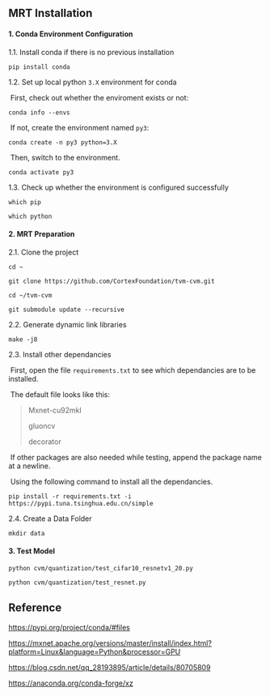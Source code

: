 ## MRT Installation



#### 1. Conda Environment Configuration

1.1. Install conda if there is no previous installation

```
pip install conda
```

1.2. Set up local python `3.X` environment for conda

​	First, check out whether the enviroment exists or not:

```
conda info --envs
```

​	If not, create the environment named `py3`:

```
conda create -n py3 python=3.X
```

​	Then, switch to the environment.

```
conda activate py3
```

1.3. Check up whether the environment is configured successfully

```
which pip
```

```
which python
```



#### 2. MRT Preparation

2.1. Clone the project

```
cd ~

git clone https://github.com/CortexFoundation/tvm-cvm.git

cd ~/tvm-cvm

git submodule update --recursive
```

2.2. Generate dynamic link libraries

```
make -j8
```

2.3. Install other dependancies

​	First, open the file `requirements.txt` to see which dependancies are to be installed. 

​	The default file looks like this:

>Mxnet-cu92mkl
>
>gluoncv
>
>decorator

​	If other packages are also needed while testing, append the package name at a newline.

​	Using the following command to install all the dependancies.

```
pip install -r requirements.txt -i https://pypi.tuna.tsinghua.edu.cn/simple
```

2.4. Create a Data Folder

```
mkdir data
```



#### 3. Test Model

```
python cvm/quantization/test_cifar10_resnetv1_20.py
```

```bash
python cvm/quantization/test_resnet.py
```



## Reference

https://pypi.org/project/conda/#files

https://mxnet.apache.org/versions/master/install/index.html?platform=Linux&language=Python&processor=GPU

https://blog.csdn.net/qq_28193895/article/details/80705809

https://anaconda.org/conda-forge/xz